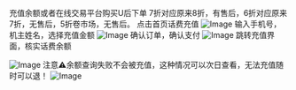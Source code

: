 充值余额或者在线交易平台购买U后下单
7折对应原来8折，有售后，6折对应原来7折，无售后，5折卷市场，无售后。
点击首页话费充值
![Image](https://github.com/user-attachments/assets/19b21fb4-69ec-40e5-ac8e-21534110df79)
输入手机号，机主姓名，选择充值金额
![Image](https://github.com/user-attachments/assets/850c90f9-2c74-4b16-bba8-ef5cc7df0bf9)
确认订单，确认支付
![Image](https://github.com/user-attachments/assets/12a2353e-ac2d-4295-917b-cc02008baa8e)
跳转充值界面，核实话费余额



![Image](https://github.com/user-attachments/assets/6eba21a9-f1bf-4534-a804-32601d76c28d)
注意⚠️余额查询失败不会被充值，这种情况可以次日查看，无法充值随时可以退！
![Image](https://github.com/user-attachments/assets/973e3b62-20fa-4cd5-b577-d370691d6c87)